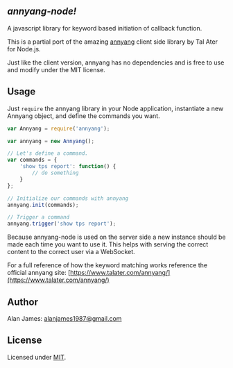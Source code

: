 *annyang-node!*
-----------------------------------------------

A javascript library for keyword based initiation of callback function.

This is a partial port of the amazing [annyang](https://github.com/TalAter/annyang) client side library by Tal Ater for Node.js.

Just like the client version, annyang has no dependencies and is free to use and modify under the MIT license.


Usage
-----
Just `require` the annyang library in your Node application, instantiate a new Annyang object, and define the commands you want.
````js
var Annyang = require('annyang');

var annyang = new Annyang();

// Let's define a command.
var commands = {
	'show tps report': function() { 
		// do something 
	}
};

// Initialize our commands with annyang
annyang.init(commands);

// Trigger a command
annyang.trigger('show tps report');
````

Because annyang-node is used on the server side a new instance should be made each time you want to use it. This helps with serving the correct content to the correct user via a WebSocket.

For a full reference of how the keyword matching works reference the official annyang site:
[https://www.talater.com/annyang/](https://www.talater.com/annyang/)

Author
------
Alan James: [alanjames1987@gmail.com](mailto:alanjames1987@gmail.com)

License
-------
Licensed under [MIT](https://github.com/alanjames1987/annyang-node/blob/master/LICENSE).